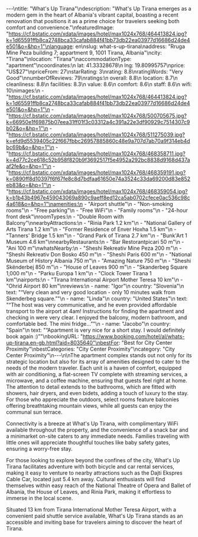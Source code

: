 ---\ntitle: "What's Up Tirana"\ndescription: "What's Up Tirana emerges as a modern gem in the heart of Albania's vibrant capital, boasting a recent renovation that positions it as a prime choice for travelers seeking both comfort and convenience."\nfeaturedImage: "https://cf.bstatic.com/xdata/images/hotel/max1024x768/464413824.jpg?k=1d65591ffb8ca2748bca33cafab884f41bb73db22ea03977d16686d24de4e501&o=&hp=1"\nlanguage: en\nslug: what-s-up-tirana\naddress: "Rruga Mine Peza building 7; appartment 9, 1001 Tirana, Albania"\ncity: "Tirana"\nlocation: "Tirana"\naccommodationType: "apartment"\ncoordinates:\n  lat: 41.33328678\n  lng: 19.80995757\nprice: "US$27"\npriceFrom: 27\nstarRating: 3\nrating: 8.8\nratingWords: "Very Good"\nnumberOfReviews: 79\nratings:\n  overall: 8.8\n  location: 8.7\n  cleanliness: 8.8\n  facilities: 8.3\n  value: 8.6\n  comfort: 8.6\n  staff: 8.6\n  wifi: 10\nimages:\n  - "https://cf.bstatic.com/xdata/images/hotel/max1024x768/464413824.jpg?k=1d65591ffb8ca2748bca33cafab884f41bb73db22ea03977d16686d24de4e501&o=&hp=1"\n  - "https://cf.bstatic.com/xdata/images/hotel/max1024x768/500705675.jpg?k=66950e1f69875b07eea31ff01f3c03312a4c391a22e3df90929c7514307c9b02&o=&hp=1"\n  - "https://cf.bstatic.com/xdata/images/hotel/max1024x768/511275039.jpg?k=efd9d5539405c22f667fbbc26957885860c48e9a707d7ab70a9f314eb4dbc69b&o=&hp=1"\n  - "https://cf.bstatic.com/xdata/images/hotel/max1024x768/468358711.jpg?k=4d77c2ce618c52b958f820b9f3692517f5e4952a292bc8838d9168d437aaf2fe&o=&hp=1"\n  - "https://cf.bstatic.com/xdata/images/hotel/max1024x768/468359191.jpg?k=0890ff8d10397f6f67fe8c8d7bdfaa61650e74a3524c33da69200d83e852eb83&o=&hp=1"\n  - "https://cf.bstatic.com/xdata/images/hotel/max1024x768/468359054.jpg?k=b1b43b4967e459043069a890c9aeff8ed12ca5ab0702cfece0ac536c98c4a618&o=&hp=1"\namenities:\n  - "Airport shuttle"\n  - "Non-smoking rooms"\n  - "Free parking"\n  - "Free WiFi"\n  - "Family rooms"\n  - "24-hour front desk"\nroomTypes:\n  - "Double Room with Balcony"\nnearbyAttractions:\n  - "Rinia Park 1.2 km"\n  - "National Gallery of Arts Tirana 1.2 km"\n  - "Former Residence of Enver Hoxha 1.5 km"\n  - "Tanners' Bridge 1.5 km"\n  - "Grand Park of Tirana 2.7 km"\n  - "Bunk'Art 1 Museum 4.6 km"\nnearbyRestaurants:\n  - "Bar Restorantpicari 50 m"\n  - "Ani 100 m"\nwhatsNearby:\n  - "Sheshi Rekreativ Mine Peza 200 m"\n  - "Sheshi Rekreativ Don Bosko 450 m"\n  - "Sheshi Paris 600 m"\n  - "National Museum of History Albania 750 m"\n  - "Amazing Nature 750 m"\n  - "Sheshi Skënderbej 850 m"\n  - "House of Leaves 900 m"\n  - "Skanderbeg Square 1,000 m"\n  - "Parku Europa 1 km"\n  - "Clock Tower Tirana 1 km"\nairports:\n  - "Tirana International Airport Mother Teresa 10 km"\n  - "Ohrid Airport 80 km"\nreviews:\n  - name: "Igor"\n    country: "Slovenia"\n    text: "“Very clean and very good location - only 10 minutes walk from Skenderbeg square.”"\n  - name: "Linda"\n    country: "United States"\n    text: "“The host was very communicative, and he even provided affordable transport to the airport at 4am! Instructions for finding the apartment and checking in were very clear. I enjoyed the balcony, modern bathroom, and comfortable bed. The mini fridge...”"\n  - name: "Jacobo"\n    country: "Spain"\n    text: "“Apartment is very nice for a short stay. I would definitely book again :)”"\nbookingURL: "https://www.booking.com/hotel/al/whats-up-tirana.en-gb.html?aid=8035640"\nbestFor: "Best for City Center Proximity"\nbestCategories: "City Center Proximity"\ncategory: "City Center Proximity"\n---\n\nThe apartment complex stands out not only for its strategic location but also for its array of amenities designed to cater to the needs of the modern traveler. Each unit is a haven of comfort, equipped with air conditioning, a flat-screen TV complete with streaming services, a microwave, and a coffee machine, ensuring that guests feel right at home. The attention to detail extends to the bathrooms, which are fitted with showers, hair dryers, and even bidets, adding a touch of luxury to the stay. For those who appreciate the outdoors, select rooms feature balconies offering breathtaking mountain views, while all guests can enjoy the communal sun terrace.

Connectivity is a breeze at What's Up Tirana, with complimentary WiFi available throughout the property, and the convenience of a snack bar and a minimarket on-site caters to any immediate needs. Families traveling with little ones will appreciate thoughtful touches like baby safety gates, ensuring a worry-free stay.

For those looking to explore beyond the confines of the city, What's Up Tirana facilitates adventure with both bicycle and car rental services, making it easy to venture to nearby attractions such as the Dajti Ekspres Cable Car, located just 5.4 km away. Cultural enthusiasts will find themselves within easy reach of the National Theatre of Opera and Ballet of Albania, the House of Leaves, and Rinia Park, making it effortless to immerse in the local scene.

Situated 13 km from Tirana International Mother Teresa Airport, with a convenient paid shuttle service available, What's Up Tirana stands as an accessible and inviting base for travelers aiming to discover the heart of Tirana.